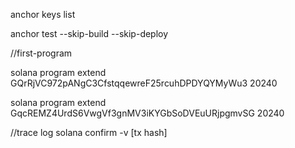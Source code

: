 anchor keys list



anchor test --skip-build --skip-deploy


//first-program

 solana program extend GQrRjVC972pANgC3CfstqqewreF25rcuhDPDYQYMyWu3 20240

 solana program extend GqcREMZ4UrdS6VwgVf3gnMV3iKYGbSoDVEuURjpgmvSG 20240



//trace log 
solana confirm -v [tx hash]
